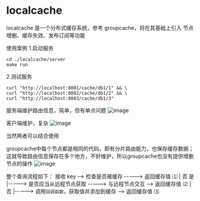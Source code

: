 # localcache

localcache 是一个分布式缓存系统，参考 groupcache，将在其基础上引入 节点增删、缓存失效、发布订阅等功能

使用案例
1.启动服务
```shell
cd ./localcache/server
make run
```
2.测试服务
```shell
curl "http://localhost:8001/cache/db1/1" && \
curl "http://localhost:8002/cache/db1/2" && \
curl "http://localhost:8003/cache/db1/3"
```


服务端维护路由信息，简单，但有单点问题
![image](https://res.craft.do/user/full/c08a465b-93e5-c0ee-4310-637acb8215b4/doc/E9DDF3EA-D499-4564-AEB0-6111D0F760CA/4EE8B491-CE79-4C59-B609-4E5B90394387_2/R1g7Vq8JKEtwVKFVuHa9RvD7jsTC9vLXjPXH7y8zzq4z/Image.png)

客户端维护，复杂
![image](https://res.craft.do/user/full/c08a465b-93e5-c0ee-4310-637acb8215b4/doc/E9DDF3EA-D499-4564-AEB0-6111D0F760CA/61C2CA3E-3F5E-45F9-AE9C-D0C6E51588B0_2/19zsn1DqoKrQuJ8jx2bOlxJAoflHLBCUJrIBpCCFQLYz/Image.png)

当然两者可以结合使用

groupcache中每个节点都是相同的代码，即有分片路由能力，也保存缓存数据；这就导致路由信息保存在多个地方，不好维护，所以groupcache也没有提供增删节点的操作
![image](https://res.craft.do/user/full/c08a465b-93e5-c0ee-4310-637acb8215b4/doc/E9DDF3EA-D499-4564-AEB0-6111D0F760CA/CD5D8367-C985-4820-9866-E0DA9064D6F8_2/gLDfTg03Xf4cxVMVmFPO9ILRjENGPBHtX59rsIq6Lrwz/Image.png)

整个查询流程如下：
接收 key --> 检查是否被缓存 -----> 返回缓存值 ⑴
                |  否                         是
                |-----> 是否应当从远程节点获取 -----> 与远程节点交互 --> 返回缓存值 ⑵
                            |  否
                            |-----> 调用`回调函数`，获取值并添加到缓存 --> 返回缓存值 ⑶

